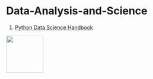 # Data-Analysis-and-Science

1. [Python Data Science Handbook](https://github.com/JPL-JUNO/Data-Analysis-and-Science/tree/main/PDSH)

<a href="https://learning.oreilly.com/library/view/python-data-science/9781098121211/"><img src="https://learning.oreilly.com/covers/urn:orm:book:9781098121211/400w/" width=100px></a>
